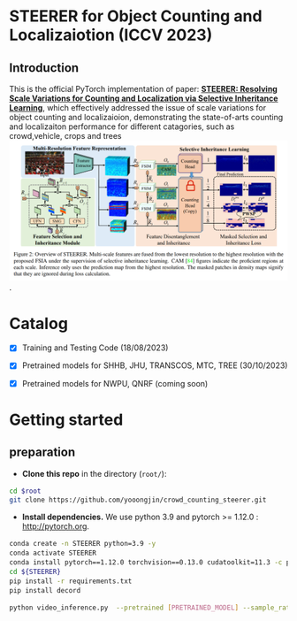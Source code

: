 # STEERER for Object Counting and Localizaiotion (ICCV 2023)
## Introduction
This is the official PyTorch implementation of paper: [**STEERER: Resolving Scale Variations for Counting and Localization via Selective Inheritance Learning**](https://arxiv.org/abs/2308.10468), which effectively addressed the issue of scale variations for object counting and localizaioion, demonstrating the state-of-arts counting and localizaiton performance for different catagories, such as crowd,vehicle, crops and trees ![framework](./figures/framework.png). 

# Catalog
- [x] Training and Testing Code (18/08/2023)
- [x] Pretrained models for SHHB, JHU, TRANSCOS, MTC, TREE (30/10/2023)
- [x] Pretrained models for NWPU, QNRF (coming soon)


# Getting started 

## preparation 

- **Clone this repo** in the directory (```root/```):


```bash
cd $root
git clone https://github.com/yooongjin/crowd_counting_steerer.git
```
- **Install dependencies.** We use python 3.9 and pytorch >= 1.12.0 : http://pytorch.org.

```bash
conda create -n STEERER python=3.9 -y
conda activate STEERER
conda install pytorch==1.12.0 torchvision==0.13.0 cudatoolkit=11.3 -c pytorch
cd ${STEERER}
pip install -r requirements.txt
pip install decord
```

```bash
python video_inference.py  --pretrained [PRETRAINED_MODEL] --sample_rate [SAMPLE_RATE] --output_path [OUTPUT_PATH] --batch_size [BATCH_SIZE] --video_path [VIDEO_PATH] 
```
